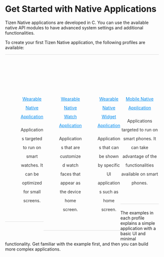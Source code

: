# Get Started with Native Applications

<style>
#main:before, #main:after {
    content: "";
    display: table;
}

.docs-ui-started [class^="docs-ui-"] {
    width: 25%; 
    height: auto;
    padding: 40px 0;
    text-align: center;
    border: 0 none;
    border-top: 1px solid #dadada;
    border-bottom: 1px solid #dadada;
    box-sizing: border-box;
    position: relative;
    float: left;
    margin: 0 auto 20px;
}

.docs-ui-started [class^="docs-ui-"]>span {
    display: block;
    color: #333;
    line-height: 29px;
    position: relative;
	
}

@media (max-width: 780px)
.docs-ui-started .docs-ui-wearable:before, .docs-ui-started .docs-ui-widget:before, .docs-ui-started .docs-ui-watch:before, .docs-ui-started .docs-ui-mobile:before {
    height: 85px;
    margin: 0 auto 25px;
    align: center;
    background-position: 0 6px;
}
.docs-ui-started .docs-ui-wearable:before {
    content: "";
    display: block;
    margin: auto;
    position: relative;
    width: 70px;
    height: 90px;
    background: url(./media/wearable_getstarted.png) no-repeat center top;
    background-position: 0 0 !important;
}
.docs-ui-started .docs-ui-wearable {
    width: 25%;
    padding-left: 50;
    /* border-right: 1px solid #d1d1d1; */
}

.docs-ui-started .docs-ui-widget:before {
    content: "";
    margin: auto;
    position: relative;
    display: block;
    width: 85px;
    height: 90px;
    background: url(./media/widget_getstarted.png) no-repeat center top;
    background-position: 0 0 !important;
}
.docs-ui-started .docs-ui-widget {
    width: 25%;
    padding-left: 50;
}

.docs-ui-started .docs-ui-watch:before {
    content: "";
    margin: auto;
    position: relative;
    display: block;
    width: 85px;
    height: 90px;
    background: url(./media/watch_getstarted.png) no-repeat center top;
    background-position: 0 0 !important;
}
.docs-ui-started .docs-ui-watch {
    width: 25%;
    padding-left: 50;
}

.docs-ui-started .docs-ui-mobile:before {
    content: "";
    margin: auto;
    position: relative;
    display: block;
    width: 70px;
    height: 90px;
    background: url(./media/mobile_getstarted.png) no-repeat center top;
    background-position: 0 0 !important;
	
}
.docs-ui-started.docs-ui-mobile {
    width: 25%;
    padding-left: 50px;
	
}

div {
    display: block;
}

a.docs-btn-more {
    display: inline-block;
    font-size: 14px;
    color: #008aee;
}
</style>

<section id ="main">
Tizen Native applications are developed in C. You can use the available native API modules to have advanced system settings and additional functionalities.

To create your first Tizen Native application, the following profiles are available:
<div class="docs-ui-started">
  <div class="docs-ui-wearable">
    <span>
    <a href="wearable/first-app.md" class="docs-btn-more">Wearable Native Application</a>
	<p> Applications targeted to run on smart watches. It can be optimized for small screens. </p>
    </span>
  </div>

   <div class="docs-ui-watch">
    <span>
     <a href="wearable-watch/first-app-watch.md" class="docs-btn-more">Wearable Native Watch Application</a>
	 <p> Applications that are customized watch faces that appear as the device home screen. </p>
    </span>
  </div>
  
  <div class="docs-ui-widget">
    <span>
     <a href="wearable-widget/first-app-widget.md" class="docs-btn-more">Wearable Native Widget Application</a>
	 <p> Applications that can be shown by specific UI applications such as home screen. </p>
    </span>
  </div>
  
   <div class="docs-ui-mobile">
    <span>
    <a href="mobile/first-app.md" class="docs-btn-more">Mobile Native Application</a>
	<p> Applications targeted to run on smart phones. It can take advantage of the functionalities available on smart phones. </p>
    </span>
  </div>

</div>
</section>

The examples in each profile explains a simple application with a basic UI and minimal functionality.
Get familiar with the example first, and then you can build more complex applications.


